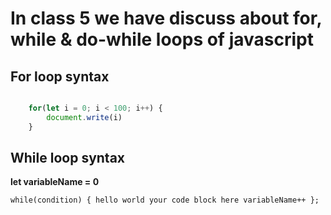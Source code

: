 # In class 5 we have discuss about for, while & do-while loops of javascript

## For loop syntax

```javascript

    for(let i = 0; i < 100; i++) {
        document.write(i)
    }


```

## While loop syntax
**let variableName = 0**

`while(condition) {
    hello world
    your code block here
    variableName++
};`

